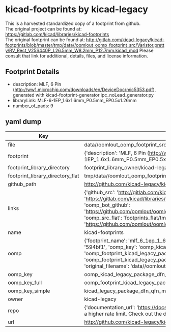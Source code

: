 # kicad-footprints by kicad-legacy  
This is a harvested standardized copy of a footprint from github.  
The original project can be found at:  
https://gitlab.com/kicad/libraries/kicad-footprints  
The original footprint can be found at:
http://gitlab.com/kicad-legacy/kicad-footprints/blob/master/tmp/data//oomlout_oomp_footprint_src/Varistor.pretty/RV_Rect_V25S440P_L26.5mm_W8.2mm_P12.7mm.kicad_mod
Please consult that link for additional, details, files, and license information.  
## Footprint Details
* description: MLF, 6 Pin (http://ww1.microchip.com/downloads/en/DeviceDoc/mic5353.pdf), generated with kicad-footprint-generator ipc_noLead_generator.py  
* libraryLink: MLF-6-1EP_1.6x1.6mm_P0.5mm_EP0.5x1.26mm  
* number_of_pads: 9  
## yaml dump  
| Key | Value |  
| --- | --- |  
| file | data//oomlout_oomp_footprint_src/kicad-footprints/Package_DFN_QFN.pretty/MLF-6-1EP_1.6x1.6mm_P0.5mm_EP0.5x1.26mm.kicad_mod |  
| footprint | {'description': 'MLF, 6 Pin (http://ww1.microchip.com/downloads/en/DeviceDoc/mic5353.pdf), generated with kicad-footprint-generator ipc_noLead_generator.py', 'libraryLink': 'MLF-6-1EP_1.6x1.6mm_P0.5mm_EP0.5x1.26mm', 'number_of_pads': 9} |  
| footprint_library_directory | footprint_library_owner/kicad-legacy_kicad-footprints |  
| footprint_library_directory_flat | tmp/data//oomlout_oomp_footprint_src/footprints_flat/kicad_legacy_package_dfn_qfn_mlf_6_1ep_1_6x1_6mm_p0_5mm_ep0_5x1_26mm/working |  
| github_path | http://github.com/kicad-legacy/kicad-footprints/blob/master/tmp/data//oomlout_oomp_footprint_src/Package_DFN_QFN.pretty/MLF-6-1EP_1.6x1.6mm_P0.5mm_EP0.5x1.26mm.kicad_mod |  
| links | {'github_src': 'http://gitlab.com/kicad-legacy/kicad-footprints/blob/master/tmp/data//oomlout_oomp_footprint_src/Varistor.pretty/RV_Rect_V25S440P_L26.5mm_W8.2mm_P12.7mm.kicad_mod', 'github_src_repo': 'https://gitlab.com/kicad/libraries/kicad-footprints', 'oomp_bot': 'tmp/data//oomlout_oomp_footprint_src/footprints/kicad_legacy_package_dfn_qfn_mlf_6_1ep_1_6x1_6mm_p0_5mm_ep0_5x1_26mm/working', 'oomp_bot_github': 'https://github.com/oomlout/oomlout_oomp_footprint_bot/tree/main/tmp/data//oomlout_oomp_footprint_src/footprints/kicad_legacy_package_dfn_qfn_mlf_6_1ep_1_6x1_6mm_p0_5mm_ep0_5x1_26mm/working', 'oomp_src_flat': 'footprints_flat/tmp/data//oomlout_oomp_footprint_src/footprints_flat/kicad_legacy_package_dfn_qfn_mlf_6_1ep_1_6x1_6mm_p0_5mm_ep0_5x1_26mm/working', 'oomp_src_flat_github': 'https://github.com/oomlout/oomlout_oomp_footprint_src/tree/main/tmp/data//oomlout_oomp_footprint_src/footprints_flat/kicad_legacy_package_dfn_qfn_mlf_6_1ep_1_6x1_6mm_p0_5mm_ep0_5x1_26mm/working'} |  
| name | kicad-footprints |  
| oomp | {'footprint_name': 'mlf_6_1ep_1_6x1_6mm_p0_5mm_ep0_5x1_26mm', 'library_name': 'package_dfn_qfn', 'md5': '594bf1695edabbfaf2b3652953867901', 'md5_10': '594bf1695e', 'md5_5': '594bf', 'md5_6': '594bf1', 'oomp_key': 'oomp_kicad_legacy_package_dfn_qfn_mlf_6_1ep_1_6x1_6mm_p0_5mm_ep0_5x1_26mm', 'oomp_key_extra': 'oomp_footprint_kicad_legacy_package_dfn_qfn_mlf_6_1ep_1_6x1_6mm_p0_5mm_ep0_5x1_26mm', 'oomp_key_full': 'oomp_footprint_kicad_legacy_package_dfn_qfn_mlf_6_1ep_1_6x1_6mm_p0_5mm_ep0_5x1_26mm_594bf1', 'oomp_key_simple': 'kicad_legacy_package_dfn_qfn_mlf_6_1ep_1_6x1_6mm_p0_5mm_ep0_5x1_26mm', 'original_filename': 'data//oomlout_oomp_footprint_src/kicad-footprints/Package_DFN_QFN.pretty/MLF-6-1EP_1.6x1.6mm_P0.5mm_EP0.5x1.26mm.kicad_mod', 'owner_name': 'kicad_legacy'} |  
| oomp_key | oomp_kicad_legacy_package_dfn_qfn_mlf_6_1ep_1_6x1_6mm_p0_5mm_ep0_5x1_26mm |  
| oomp_key_full | oomp_footprint_kicad_legacy_package_dfn_qfn_mlf_6_1ep_1_6x1_6mm_p0_5mm_ep0_5x1_26mm |  
| oomp_key_simple | kicad_legacy_package_dfn_qfn_mlf_6_1ep_1_6x1_6mm_p0_5mm_ep0_5x1_26mm |  
| owner | kicad-legacy |  
| repo | {'documentation_url': 'https://docs.github.com/rest/overview/resources-in-the-rest-api#rate-limiting', 'message': "API rate limit exceeded for 84.66.142.224. (But here's the good news: Authenticated requests get a higher rate limit. Check out the documentation for more details.)"} |  
| url | http://github.com/kicad-legacy/kicad-footprints |  

